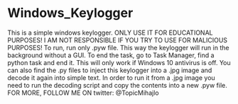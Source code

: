 # Windows_Keylogger
This is a simple windows keylogger.
ONLY USE IT FOR EDUCATIONAL PURPOSES!
I AM NOT RESPONSIBLE IF YOU TRY TO USE FOR MALICIOUS PURPOSES!
To run, run only .pyw file. This way the keylogger will run in the background without a GUI.
To end the task, go to Task Manager, find a python task and end it.
This will only work if Windows 10 antivirus is off.
You can also find the .py files to inject this keylogger into a .jpg image and decode it again into simple text. 
In order to run it from a .jpg image you need to run the decoding script and copy the contents into a new .pyw file.
FOR MORE, FOLLOW ME ON twitter: @TopicMihajlo
